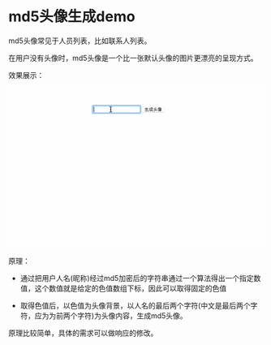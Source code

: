 # md5头像生成demo

md5头像常见于人员列表，比如联系人列表。

在用户没有头像时，md5头像是一个比一张默认头像的图片更漂亮的呈现方式。

效果展示：

![img](./sources/md5header.gif)

原理：

* 通过把用户人名(昵称)经过md5加密后的字符串通过一个算法得出一个指定数值，这个数值就是给定的色值数组下标，因此可以取得固定的色值

* 取得色值后，以色值为头像背景，以人名的最后两个字符(中文是最后两个字符，应为为前两个字符)为头像内容，生成md5头像。

原理比较简单，具体的需求可以做响应的修改。
